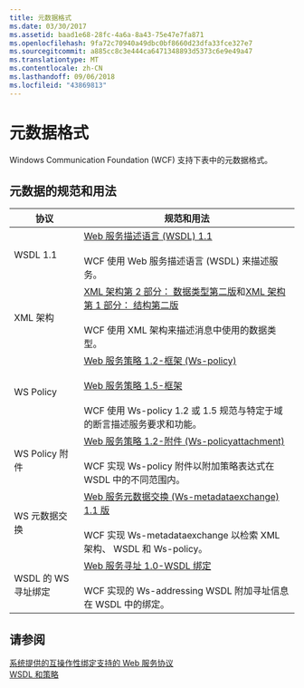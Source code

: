 ```yaml
---
title: 元数据格式
ms.date: 03/30/2017
ms.assetid: baad1e68-28fc-4a6a-8a43-75e47e7fa871
ms.openlocfilehash: 9fa72c70940a49dbc0bf8660d23dfa33fce327e7
ms.sourcegitcommit: a885cc8c3e444ca6471348893d5373c6e9e49a47
ms.translationtype: MT
ms.contentlocale: zh-CN
ms.lasthandoff: 09/06/2018
ms.locfileid: "43869813"
---
```

# <a name="metadata-formats"></a>元数据格式
Windows Communication Foundation (WCF) 支持下表中的元数据格式。  
  
## <a name="metadata-specifications-and-usage"></a>元数据的规范和用法  
  
|协议|规范和用法|  
|--------------|-----------------------------|  
|WSDL 1.1|[Web 服务描述语言 (WSDL) 1.1](https://go.microsoft.com/fwlink/?LinkId=94859)<br /><br /> WCF 使用 Web 服务描述语言 (WSDL) 来描述服务。|  
|XML 架构|[XML 架构第 2 部分： 数据类型第二版](https://go.microsoft.com/fwlink/?LinkId=94861)和[XML 架构第 1 部分： 结构第二版](https://go.microsoft.com/fwlink/?LinkId=94862)<br /><br /> WCF 使用 XML 架构来描述消息中使用的数据类型。|  
|WS Policy|[Web 服务策略 1.2-框架 (Ws-policy)](https://go.microsoft.com/fwlink/?LinkId=94864)<br /><br /> [Web 服务策略 1.5-框架](https://go.microsoft.com/fwlink/?LinkId=94865)<br /><br /> WCF 使用 Ws-policy 1.2 或 1.5 规范与特定于域的断言描述服务要求和功能。|  
|WS Policy 附件|[Web 服务策略 1.2-附件 (Ws-policyattachment)](https://go.microsoft.com/fwlink/?LinkId=94866)<br /><br /> WCF 实现 Ws-policy 附件以附加策略表达式在 WSDL 中的不同范围内。|  
|WS 元数据交换|[Web 服务元数据交换 (Ws-metadataexchange) 1.1 版](https://go.microsoft.com/fwlink/?LinkId=94868)<br /><br /> WCF 实现 Ws-metadataexchange 以检索 XML 架构、 WSDL 和 Ws-policy。|  
|WSDL 的 WS 寻址绑定|[Web 服务寻址 1.0-WSDL 绑定](https://go.microsoft.com/fwlink/?LinkId=94869)<br /><br /> WCF 实现的 Ws-addressing WSDL 附加寻址信息在 WSDL 中的绑定。|  
  
## <a name="see-also"></a>请参阅  
 [系统提供的互操作性绑定支持的 Web 服务协议](../../../../docs/framework/wcf/feature-details/web-services-protocols-supported-by-system-provided-interoperability-bindings.md)  
 [WSDL 和策略](../../../../docs/framework/wcf/feature-details/wsdl-and-policy.md)

